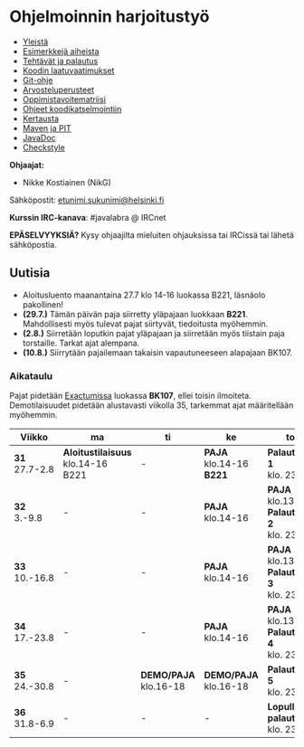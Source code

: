 ﻿# Ohjelmoinnin harjoitustyö
* [Yleistä](ohjeet/Yleistä.md)
* [Esimerkkejä aiheista](ohjeet/Esimerkkejä-aiheista.md)
* [Tehtävät ja palautus](ohjeet/Tehtävät-ja-palautus.md)
* [Koodin laatuvaatimukset](ohjeet/Koodin-laatuvaatimukset.md)
* [Git-ohje](ohjeet/Git-ohje.md)
* [Arvosteluperusteet](ohjeet/Arvosteluperusteet.md)
* [Oppimistavoitematriisi](http://www.cs.helsinki.fi/courses/58160/matriisi)
* [Ohjeet koodikatselmointiin](ohjeet/Koodikatselmointi.md)
* [Kertausta](ohjeet/Kertausta.md)
* [Maven ja PIT](ohjeet/Maven-ja-PIT.md)
* [JavaDoc](ohjeet/JavaDoc.md)
* [Checkstyle](ohjeet/Checkstyle.md)

**Ohjaajat:**
* Nikke Kostiainen (NikG)

Sähköpostit: etunimi.sukunimi@helsinki.fi

**Kurssin IRC-kanava**: 
\#javalabra @ IRCnet

**EPÄSELVYYKSIÄ?** Kysy ohjaajilta mieluiten ohjauksissa tai IRCissä tai lähetä sähköpostia.

## Uutisia

* Aloitusluento maanantaina 27.7 klo 14-16 luokassa B221, läsnäolo pakollinen!
* **(29.7.)** Tämän päivän paja siirretty yläpajaan luokkaan **B221**. Mahdollisesti myös tulevat pajat siirtyvät, tiedoitusta myöhemmin.
* **(2.8.)** Siirretään loputkin pajat yläpajaan ja siirretään myös tiistain paja torstaille. Tarkat ajat alempana.
* **(10.8.)** Siirrytään pajailemaan takaisin vapautuneeseen alapajaan BK107.

### Aikataulu

Pajat pidetään [Exactumissa](http://www.helsinki.fi/teknos/opetustilat/kumpula/gh2b/default.htm) luokassa **BK107**, ellei toisin ilmoiteta. Demotilaisuudet pidetään alustavasti viikolla 35, tarkemmat ajat määritellään myöhemmin.

| Viikko | ma | ti | ke | to | pe | la | su |
| --- | --- | --- | --- | --- | --- | --- | --- |
| **31** <br> 27.7-2.8 |**Aloitustilaisuus**<br>klo.14-16<br>B221|  -  |**PAJA** <br>klo.14-16<br>**B221**|  **Palautus 1** <br> klo. 23:59 |  -  |  -  |  -  |
| **32** <br> 3.-9.8 |  - |  -  |**PAJA**<br>klo.14-16| **PAJA** <br>klo.13-14 <br> **Palautus 2** <br> klo. 23:59|  -  |  -  |  -  |
| **33** <br> 10.-16.8 |  - |  -  |**PAJA**<br>klo.14-16| **PAJA** <br>klo.13-14 <br> **Palautus 3** <br> klo. 23:59|  -  |  -  |**Katselmointi 1** <br> klo: 23:59  |
| **34** <br> 17.-23.8 |  - |  -  |**PAJA**<br>klo.14-16| **PAJA** <br>klo.13-14 <br> **Palautus 4** <br> klo. 23:59|   - |  -  |  -  | 
| **35** <br> 24.-30.8 |  - |**DEMO/PAJA**<br>klo.16-18|**DEMO/PAJA**<br>klo.16-18| **Palautus 5** <br> klo. 23:59|  -  |  -  |**Katselmointi 2** <br> klo: 23:59  |
| **36** <br> 31.8-6.9 |  -  |  -  |  -  | **Lopullinen palautus** <br> klo. 23:59|  -  |  -  |  -  |

